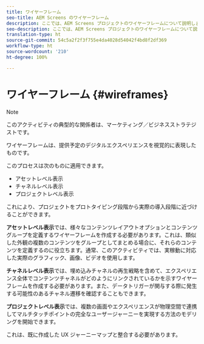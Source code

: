 ```yaml
---
title: ワイヤーフレーム
seo-title: AEM Screens のワイヤーフレーム
description: ここでは、AEM Screens プロジェクトのワイヤーフレームについて説明します
seo-description: ここでは、AEM Screens プロジェクトのワイヤーフレームについて説明します
translation-type: ht
source-git-commit: 54c5a2f2f3f755e4da4028d54042f4bd8f2df369
workflow-type: ht
source-wordcount: '210'
ht-degree: 100%

---
```



# ワイヤーフレーム {#wireframes}

>[!NOTE]
>このアクティビティの典型的な関係者は、マーケティング／ビジネスストラテジストです。

ワイヤーフレームは、提供予定のデジタルエクスペリエンスを視覚的に表現したものです。

このプロセスは次のものに適用できます。

* アセットレベル表示
* チャネルレベル表示
* プロジェクトレベル表示

これにより、プロジェクトをプロトタイピング段階から実際の導入段階に近づけることができます。

**アセットレベル表示**&#x200B;では、様々なコンテンツレイアウトオプションとコンテンツグループを定義するワイヤーフレームを作成する必要があります。これは、類似した外観の複数のコンテンツをグループとしてまとめる場合に、それらのコンテンツを定義するのに役立ちます。通常、このアクティビティでは、実稼動に対応した実際のグラフィック、画像、ビデオを使用します。

**チャネルレベル表示**&#x200B;では、埋め込みチャネルの再生戦略を含めて、エクスペリエンス全体でコンテンツチャネルがどのようにリンクされているかを示すワイヤーフレームを作成する必要があります。また、データトリガーが関与する際に発生する可能性のあるチャネル遷移を確認することもできます。

**プロジェクトレベル表示**&#x200B;では、複数の画面やエクスペリエンスが物理空間で連携してマルチタッチポイントの完全なユーザージャーニーを実現する方法のモデリングを開始できます。

これは、既に作成した UX ジャーニーマップと整合する必要があります。

